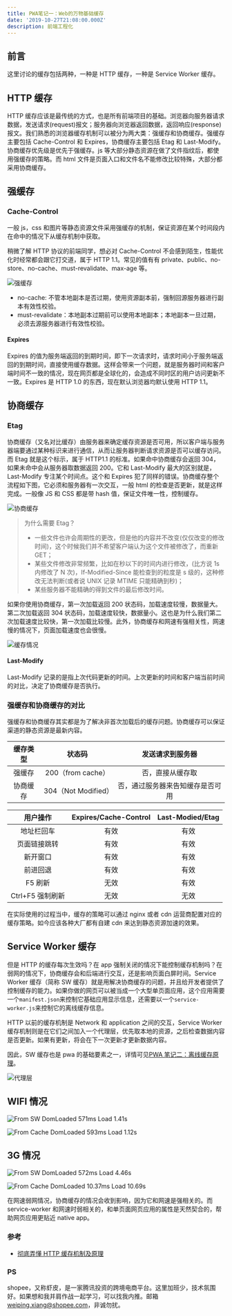 ```yaml
---
title: PWA笔记一：Web的万物基础缓存
date: '2019-10-27T21:08:00.000Z'
description: 前端工程化
---
```


## 前言

这里讨论的缓存包括两种，一种是 HTTP 缓存，一种是 Service Worker 缓存。

## HTTP 缓存

HTTP 缓存应该是最传统的方式，也是所有前端项目的基础。浏览器向服务器请求数据，发送请求(request)报文；服务器向浏览器返回数据，返回响应(response)报文。我们熟悉的浏览器缓存机制可以被分为两大类：强缓存和协商缓存。强缓存主要包括 Cache-Control 和 Expires，协商缓存主要包括 Etag 和 Last-Modify。协商缓存优先级是优先于强缓存。js 等大部分静态资源在做了文件指纹后，都使用强缓存的策略。而 html 文件是页面入口和文件名不能修改比较特殊，大部分都采用协商缓存。

## 强缓存

### Cache-Control

一般 js，css 和图片等静态资源文件采用强缓存的机制，保证资源在某个时间段内在命中的情况下从缓存机制中获取。

稍微了解 HTTP 协议的前端同学，想必对 Cache-Control 不会感到陌生，性能优化时经常都会跟它打交道，属于 HTTP 1.1。常见的值有有 private、public、no-store、no-cache、must-revalidate、max-age 等。

![强缓存](https://brandonxiang.top/img/pwa-cache1.png)

- no-cache: 不管本地副本是否过期，使用资源副本前，强制回源服务器进行副本有效性校验。
- must-revalidate：本地副本过期前可以使用本地副本；本地副本一旦过期，必须去源服务器进行有效性校验。

#### Expires

Expires 的值为服务端返回的到期时间，即下一次请求时，请求时间小于服务端返回的到期时间，直接使用缓存数据。这样会带来一个问题，就是服务器时间和客户端时间不一致的情况，现在网页都是全球化的，会造成不同时区的用户访问更新不一致。Expires 是 HTTP 1.0 的东西，现在默认浏览器均默认使用 HTTP 1.1。

## 协商缓存

### Etag

协商缓存（又名对比缓存）由服务器来确定缓存资源是否可用，所以客户端与服务器端要通过某种标识来进行通信，从而让服务器判断请求资源是否可以缓存访问。而 Etag 就是这个标示，属于 HTTP1.1 的标准。如果命中协商缓存会返回 304，如果未命中会从服务器取数据返回 200。它和 Last-Modify 最大的区别就是，Last-Modify 专注某个时间点。这个和 Expires 犯了同样的错误。协商缓存整个流程如下图，它必须和服务器有一次交互，一般 html 的检查是否更新，就是这样完成。一般像 JS 和 CSS 都是带 hash 值，保证文件唯一性，控制缓存。

![协商缓存](https://brandonxiang.top/img/pwa-cache2.png)

> 为什么需要 Etag？
>
> - 一些文件也许会周期性的更改，但是他的内容并不改变(仅仅改变的修改时间)，这个时候我们并不希望客户端认为这个文件被修改了，而重新 GET；
> - 某些文件修改非常频繁，比如在秒以下的时间内进行修改，(比方说 1s 内修改了 N 次)，If-Modified-Since 能检查到的粒度是 s 级的，这种修改无法判断(或者说 UNIX 记录 MTIME 只能精确到秒)；
> - 某些服务器不能精确的得到文件的最后修改时间。

如果你使用协商缓存，第一次加载返回 200 状态码，加载速度较慢，数据量大。第二次加载返回 304 状态码，加载速度较快，数据量小。这也是为什么我们第二次加载速度比较快，第一次加载比较慢。此外，协商缓存和网速有强相关性，网速慢的情况下，页面加载速度也会很慢。

![缓存情况](https://brandonxiang.top/img/cache-condition.png)

#### Last-Modify

Last-Modify 记录的是指上次代码更新的时间。上次更新的时间和客户端当前时间的对比，决定了协商缓存是否执行。

### 强缓存和协商缓存的对比

强缓存和协商缓存其实都是为了解决非首次加载后的缓存问题。协商缓存可以保证渠道的静态资源是最新内容。

| 缓存类型 |       状态码        |         发送请求到服务器         |
| :------: | :-----------------: | :------------------------------: |
|  强缓存  |  200（from cache）  |         否，直接从缓存取         |
| 协商缓存 | 304（Not Modified） | 否，通过服务器来告知缓存是否可用 |

|     用户操作     | Expires/Cache-Control | Last-Modied/Etag |
| :--------------: | :-------------------: | :--------------: |
|    地址栏回车    |         有效          |       有效       |
|   页面链接跳转   |         有效          |       有效       |
|     新开窗口     |         有效          |       有效       |
|     前进回退     |         有效          |       有效       |
|     F5 刷新      |         无效          |       有效       |
| Ctrl+F5 强制刷新 |         无效          |       无效       |

在实际使用的过程当中，缓存的策略可以通过 nginx 或者 cdn 运营商配置对应的缓存策略。如今应该各种大厂都有自建 cdn 来达到静态资源加速的效果。

## Service Worker 缓存

但是 HTTP 的缓存每次生效吗？在 app 强制关闭的情况下能控制缓存机制吗？在弱网的情况下，协商缓存会和后端进行交互，还是影响页面白屏时间。Service Worker 缓存（简称 SW 缓存）就是用解决协商缓存的问题，并且给开发者提供了控制缓存的能力。如果你做的网页可以被当成一个大型单页面应用，这个应用需要一个`manifest.json`来控制它基础应用显示信息，还需要以一个`service-worker.js`来控制它的离线缓存信息。

HTTP 以前的缓存机制是 Network 和 application 之间的交互，Service Worker 缓存机制则是在它们之间加入一个代理层，优先取本地的资源，之后检查数据内容是否更新。如果有更新，将会在下一次更新才更新数据内容。

因此，SW 缓存也是 pwa 的基础要素之一，详情可见[PWA 笔记二：离线缓存原理](https://brandonxiang.top/blog/pwa2)。

![代理层](https://brandonxiang.top/img/service-worker.png)

## WIFI 情况

![From SW DomLoaded 571ms Load 1.41s](https://brandonxiang.top/img/cache-from-sw.png)

![From Cache DomLoaded 593ms Load 1.12s](https://brandonxiang.top/img/cache-from-http.png)

## 3G 情况

![From SW DomLoaded 572ms Load 4.46s](https://brandonxiang.top/img/cache-from-sw-3g.png)

![From Cache DomLoaded 10.37ms Load 10.69s](https://brandonxiang.top/img/cache-from-http-3g.png)

在网速弱网情况，协商缓存的情况会收到影响，因为它和网速是强相关的。而 service-worker 和网速时弱相关的，和单页面网页应用的属性是天然契合的，帮助网页应用更贴近 native app。

### 参考

- [彻底弄懂 HTTP 缓存机制及原理](https://www.cnblogs.com/chenqf/p/6386163.html)

### PS

shopee，又称虾皮，是一家腾讯投资的跨境电商平台。这里加班少，技术氛围好。如果想和我并肩作战一起学习，可以找我内推。邮箱[weiping.xiang@shopee.com](mailto:weiping.xiang@shopee.com)，非诚勿扰。
